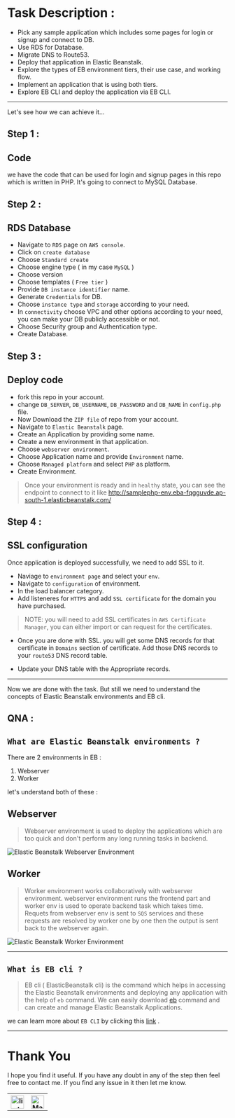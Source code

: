 # Task Description :

- Pick any sample application which includes some pages for login or signup and connect to DB.
- Use RDS for Database.
- Migrate DNS to Route53.
- Deploy that application in Elastic Beanstalk.
- Explore the types of EB environment tiers, their use case, and working flow.
- Implement an application that is using both tiers.
- Explore EB CLI and deploy the application via EB CLI.

---

Let's see how we can achieve it...

## Step 1 :
## Code

we have the code that can be used for login and signup pages in this repo which is written in PHP. It's going to connect to MySQL Database.

## Step 2 :
## RDS Database

- Navigate to `RDS` page on `AWS console`.
- Click on `create database`
- Choose `Standard create`
- Choose engine type ( in my case `MySQL` )
- Choose version
- Choose templates ( `Free tier` )
- Provide `DB instance identifier` name.
- Generate `Credentials` for DB.
- Choose `instance type` and `storage` according to your need.
- In `connectivity` choose VPC and other options according to your need, you can make your DB publicly accessible or not.
- Choose Security group and Authentication type.
- Create Database.

## Step 3 :
## Deploy code

- fork this repo in your account.
- change `DB_SERVER`, `DB_USERNAME`, `DB_PASSWORD` and `DB_NAME` in `config.php` file.
- Now Download the `ZIP file` of repo from your account.
- Navigate to `Elastic Beanstalk` page.
- Create an Application by providing some name.
- Create a new environment in that application.
- Choose `webserver environment`.
- Choose Application name and provide `Environment` name.
- Choose `Managed platform` and select `PHP` as platform.
- Create Environment.

> Once your environment is ready and in `healthy` state, you can see the endpoint to connect to it like http://samplephp-env.eba-fqgguvde.ap-south-1.elasticbeanstalk.com/

## Step 4 :
## SSL configuration

Once application is deployed successfully, we need to add SSL to it.

- Naviage to `environment page` and select your `env`.
- Navigate to `configuration` of environment.
- In the load balancer category.
- Add listeneres for `HTTPS` and add `SSL certificate` for the domain you have purchased.

> NOTE: you will need to add SSL certificates in `AWS Certificate Manager`, you can either import or can request for the certificates.

- Once you are done with SSL. you will get some DNS records for that certificate in `Domains` section of certificate. Add those DNS records to your `route53` DNS record table.

- Update your DNS table with the Appropriate records.

---
Now we are done with the task. But still we need to understand the concepts of Elastic Beanstalk environments and EB cli.

## QNA :

## `What are Elastic Beanstalk environments ?`

There are 2 environments in EB :

1. Webserver 
2. Worker

let's understand both of these :

## Webserver
> Webserver environment is used to deploy the applications which are too quick and don't perform any long running tasks in backend.


![Elastic Beanstalk Webserver Environment](https://docs.aws.amazon.com/elasticbeanstalk/latest/dg/images/aeb-architecture2.png "Elastic Beanstalk Webserver Environment")


## Worker
> Worker environment works collaboratively with webserver environment. webserver environment runs the frontend part and worker env is used to operate backend task which takes time. Requets from webserver env is sent to `SQS` services and these requests are resolved by worker one by one then the output is sent back to the webserver again.


![Elastic Beanstalk Worker Environment](https://docs.aws.amazon.com/elasticbeanstalk/latest/dg/images/aeb-architecture_worker.png "Elastic Beanstalk Worker Environment")

---

## `What is EB cli ?`

> EB cli ( ElasticBeanstalk cli) is the command which helps in accessing the Elastic Beanstalk environments and deploying any application with the help of `eb` command. We can easily download [eb](https://docs.aws.amazon.com/elasticbeanstalk/latest/dg/eb-cli3-install-advanced.html) command and can create and manage Elastic Beanstalk Applications.

we can learn more about `EB CLI` by clicking this [link](https://docs.aws.amazon.com/elasticbeanstalk/latest/dg/eb-cli3.html) .


---

# **Thank You**

I hope you find it useful. If you have any doubt in any of the step then feel free to contact me.
If you find any issue in it then let me know.

<!-- [![Build Status](https://img.icons8.com/color/452/linkedin.png)](https://www.linkedin.com/in/choudharyaakash/) -->


<table>
  <tr>
    <th><a href="https://www.linkedin.com/in/choudharyaakash/" target="_blank"><img src="https://img.icons8.com/color/452/linkedin.png" alt="linkedin" width="30"/><a/></th>
    <th><a href="mailto:choudharyaakash316@gmail.com" target="_blank"><img src="https://img.icons8.com/color/344/gmail-new.png" alt="Mail" width="30"/><a/>
</th>
  </tr>
</table>